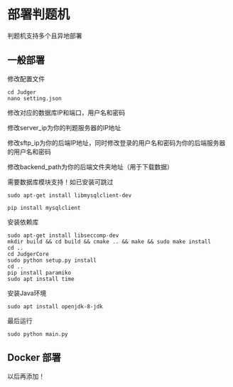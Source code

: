 # 部署判题机

判题机支持多个且异地部署

## 一般部署
修改配置文件
``` 
cd Judger
nano setting.json
```
修改对应的数据库IP和端口，用户名和密码

修改server_ip为你的判题服务器的IP地址

修改sftp_ip为你的后端IP地址，同时修改登录的用户名和密码为你的后端服务器的用户名和密码

修改backend_path为你的后端文件夹地址（用于下载数据）

需要数据库模块支持！如已安装可跳过

```
sudo apt-get install libmysqlclient-dev

pip install mysqlclient
```
 安装依赖库
```
sudo apt-get install libseccomp-dev
mkdir build && cd build && cmake .. && make && sudo make install
cd ..
cd JudgerCore
sudo python setup.py install
cd ..
pip install paramiko
sudo apt install time
```

 安装Java环境
```
sudo apt install openjdk-8-jdk
```


 最后运行
```
sudo python main.py
```

## Docker 部署
以后再添加！
